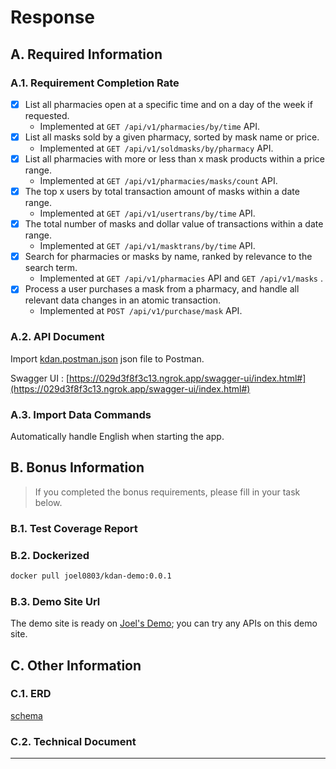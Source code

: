 # Response
## A. Required Information
### A.1. Requirement Completion Rate
- [x] List all pharmacies open at a specific time and on a day of the week if requested.
  - Implemented at `GET /api/v1/pharmacies/by/time` API.
- [x] List all masks sold by a given pharmacy, sorted by mask name or price.
  - Implemented at `GET /api/v1/soldmasks/by/pharmacy` API.
- [x] List all pharmacies with more or less than x mask products within a price range.
  - Implemented at `GET /api/v1/pharmacies/masks/count` API.
- [x] The top x users by total transaction amount of masks within a date range.
  - Implemented at `GET /api/v1/usertrans/by/time` API.
- [x] The total number of masks and dollar value of transactions within a date range.
  - Implemented at `GET /api/v1/masktrans/by/time` API.
- [x] Search for pharmacies or masks by name, ranked by relevance to the search term.
  - Implemented at `GET /api/v1/pharmacies` API and `GET /api/v1/masks` .
- [x] Process a user purchases a mask from a pharmacy, and handle all relevant data changes in an atomic transaction.
  - Implemented at `POST /api/v1/purchase/mask` API.
  
### A.2. API Document
Import [kdan.postman.json](./kdan.postman.json) json file to Postman.

Swagger UI : [https://029d3f8f3c13.ngrok.app/swagger-ui/index.html#](https://029d3f8f3c13.ngrok.app/swagger-ui/index.html#)

### A.3. Import Data Commands
Automatically handle English when starting the app.

## B. Bonus Information

>  If you completed the bonus requirements, please fill in your task below.
### B.1. Test Coverage Report

### B.2. Dockerized

```bash
docker pull joel0803/kdan-demo:0.0.1
```

### B.3. Demo Site Url
The demo site is ready on [Joel's Demo](https://029d3f8f3c13.ngrok.app); you can try any APIs on this demo site.

## C. Other Information

### C.1. ERD
[schema](./kdan-schema.sql)



### C.2. Technical Document

- --
